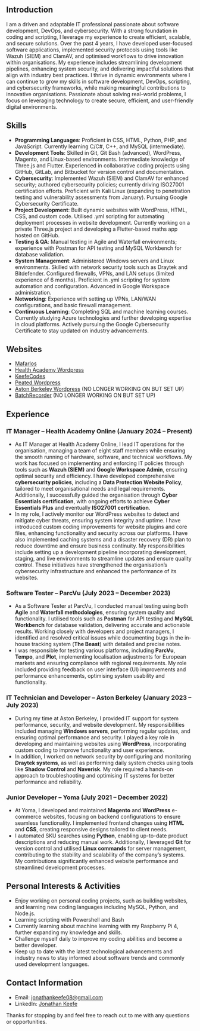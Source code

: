 ﻿## Introduction
I am a driven and adaptable IT professional passionate about software development, DevOps, and cybersecurity. With a strong foundation in coding and scripting, I leverage my experience to create efficient, scalable, and secure solutions. Over the past 4 years, I have developed user-focused software applications, implemented security protocols using tools like Wazuh (SIEM) and ClamAV, and optimised workflows to drive innovation within organisations.
My experience includes streamlining development pipelines, enhancing system security, and delivering impactful solutions that align with industry best practices. I thrive in dynamic environments where I can continue to grow my skills in software development, DevOps, scripting, and cybersecurity frameworks, while making meaningful contributions to innovative organisations. Passionate about solving real-world problems, I focus on leveraging technology to create secure, efficient, and user-friendly digital environments.

## Skills
- **Programming Languages**: Proficient in CSS, HTML, Python, PHP, and JavaScript. Currently learning C/C#, C++, and MySQL (intermediate).
- **Development Tools**: Skilled in Git, Git Bash (advanced), WordPress, Magento, and Linux-based environments. Intermediate knowledge of Three.js and Flutter. Experienced in collaborative coding projects using GitHub, GitLab, and Bitbucket for version control and documentation.
- **Cybersecurity**: Implemented Wazuh (SIEM) and ClamAV for enhanced security; authored cybersecurity policies; currently driving ISO27001 certification efforts. Proficient with Kali Linux (expanding to penetration testing and vulnerability assessments from January). Pursuing Google Cybersecurity Certificate.
- **Project Development**: Built dynamic websites with WordPress, HTML, CSS, and custom code. Utilised .yml scripting for automating deployment processes in website development. Currently working on a private Three.js project and developing a Flutter-based maths app hosted on GitHub.
- **Testing & QA**: Manual testing in Agile and Waterfall environments; experience with Postman for API testing and MySQL Workbench for database validation.
- **System Management**: Administered Windows servers and Linux environments. Skilled with network security tools such as Draytek and Bitdefender. Configured firewalls, VPNs, and LAN setups (limited experience of 6 months). Proficient in .yml scripting for system automation and configuration. Advanced in Google Workspace administration.
- **Networking**: Experience with setting up VPNs, LAN/WAN configurations, and basic firewall management.
- **Continuous Learning**: Completing SQL and machine learning courses. Currently studying Azure technologies and further developing expertise in cloud platforms. Actively pursuing the Google Cybersecurity Certificate to stay updated on industry advancements.

## Websites

- [Mafarlos](https://mafarlos.com/)
- [Health Academy Wordpress](https://healthacademyonline.co.uk/)
- [KeefeCodes](https://www.keefecodes.com)
- [Peated Wordpress](https://www.peated.co.uk)
- [Aston Berkeley Wordpress](https://www.astonberkeley.com/) (NO LONGER WORKING ON BUT SET UP)
- [BatchRecorder](https://batchrecorder.com/) (NO LONGER WORKING ON BUT SET UP)

## Experience
### IT Manager – Health Academy Online (January 2024 – Present)
- As IT Manager at Health Academy Online, I lead IT operations for the organisation, managing a team of eight staff members while ensuring the smooth running of hardware, software, and technical workflows. My work has focused on implementing and enforcing IT policies through tools such as **Wazuh (SIEM)** and **Google Workspace Admin**, ensuring optimal security and efficiency. I have developed comprehensive **cybersecurity policies**, including a **Data Protection Website Policy**, tailored to meet organisational needs and legal requirements. Additionally, I successfully guided the organisation through **Cyber Essentials certification**, with ongoing efforts to achieve **Cyber Essentials Plus** and eventually **ISO27001 certification**.
- In my role, I actively monitor our WordPress websites to detect and mitigate cyber threats, ensuring system integrity and uptime. I have introduced custom coding improvements for website plugins and core files, enhancing functionality and security across our platforms. I have also implemented caching systems and a disaster recovery (DR) plan to reduce downtime and ensure business continuity. My responsibilities include setting up a development pipeline incorporating development, staging, and live environments to streamline updates and ensure quality control. These initiatives have strengthened the organisation’s cybersecurity infrastructure and enhanced the performance of its websites.

### Software Tester – ParcVu (July 2023 – December 2023)
- As a Software Tester at ParcVu, I conducted manual testing using both **Agile** and **Waterfall methodologies**, ensuring system quality and functionality. I utilised tools such as **Postman** for API testing and **MySQL Workbench** for database validation, delivering accurate and actionable results. Working closely with developers and project managers, I identified and resolved critical issues while documenting bugs in the in-house tracking system (**The Beast**) with detailed and precise notes.
- I was responsible for testing various platforms, including **ParcVu**, **Tempo**, and **Plot**, implementing localisation adjustments for European markets and ensuring compliance with regional requirements. My role included providing feedback on user interface (UI) improvements and performance enhancements, optimising system usability and functionality.

### IT Technician and Developer – Aston Berkeley (January 2023 – July 2023)
- During my time at Aston Berkeley, I provided IT support for system performance, security, and website development. My responsibilities included managing **Windows servers**, performing regular updates, and ensuring optimal performance and security. I played a key role in developing and maintaining websites using **WordPress**, incorporating custom coding to improve functionality and user experience.
- In addition, I worked on network security by configuring and monitoring **Draytek systems**, as well as performing daily system checks using tools like **Shadow Control** and **Naverisk**. My role required a hands-on approach to troubleshooting and optimising IT systems for better performance and reliability.

### Junior Developer – Yoma (July 2021 – December 2022)
- At Yoma, I developed and maintained **Magento** and **WordPress** e-commerce websites, focusing on backend configurations to ensure seamless functionality. I implemented frontend changes using **HTML** and **CSS**, creating responsive designs tailored to client needs.
- I automated SKU searches using **Python**, enabling up-to-date product descriptions and reducing manual work. Additionally, I leveraged **Git** for version control and utilised **Linux commands** for server management, contributing to the stability and scalability of the company’s systems. My contributions significantly enhanced website performance and streamlined development processes.

## Personal Interests & Activities
- Enjoy working on personal coding projects, such as building websites, and learning new coding languages including MySQL, Python, and Node.js.
- Learning scripting with Powershell and Bash
- Currently learning about machine learning with my Raspberry Pi 4, further expanding my knowledge and skills.
- Challenge myself daily to improve my coding abilities and become a better developer.
- Keep up to date with the latest technological advancements and industry news to stay informed about software trends and commonly used development languages.

## Contact Information
- Email: [jonathankeefe08@gmail.com](mailto:jonathankeefe08@gmail.com)
- LinkedIn: [Jonathan Keefe](https://www.linkedin.com/in/jonathan-keefe-39022b175/)

Thanks for stopping by and feel free to reach out to me with any questions or opportunities.
